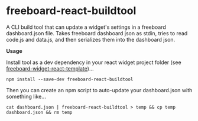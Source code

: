 freeboard-react-buildtool
==========================

A CLI build tool that can update a widget's settings in a freeboard dashboard.json file.  Takes freeboard dashboard json as stdin, tries to read code.js and data.js, and then serializes them into the dashboard json.

**Usage**

Install tool as a dev dependency in your react widget project folder (see [freeboard-widget-react-template](http://foo))...

`npm install --save-dev freeboard-react-buildtool`

Then you can create an npm script to auto-update your dashboard.json with something like...

`cat dashboard.json | freeboard-react-buildtool > temp && cp temp dashboard.json && rm temp`